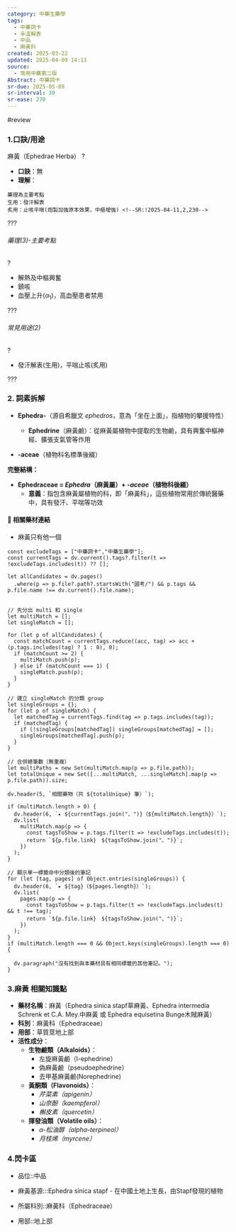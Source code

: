 ```yaml
---
category: 中藥生藥學
tags:
  - 中藥詞卡
  - 辛溫解表
  - 中品
  - 麻黃科
created: 2025-03-22
updated: 2025-04-09 14:13
source:
  - 常用中藥第二版
Abstract: 中藥詞卡
sr-due: 2025-05-09
sr-interval: 30
sr-ease: 270
---
```

#review 

### 1.口訣/用途
麻黃（Ephedrae Herba）
?
- **口訣**：無
- **理解**：
> 
	藥理為主要考點
	生用：發汗解表
	炙用：止咳平喘(炮製加強原本效果，中樞增強) <!--SR:!2025-04-11,2,230-->

???

###### 藥理(3)-主要考點
?
- 解熱及中樞興奮
- 鎮咳
- 血壓上升($\alpha_1$)，高血壓患者禁用 <!--SR:!2025-04-10,1,210-->

???

###### 常見用途(2)
?
- 發汗解表(生用)，平喘止咳(炙用) <!--SR:!2025-04-19,10,250-->

???



### 2. 詞素拆解

- **Ephedra-**（源自希臘文 *ephedros*，意為「坐在上面」，指植物的攀援特性）
  - **Ephedrine**（麻黃鹼）：從麻黃屬植物中提取的生物鹼，具有興奮中樞神經、擴張支氣管等作用

- **-aceae**（植物科名標準後綴）

**完整結構：**

- **Ephedraceae = *Ephedra*（麻黃屬）+ *-aceae*（植物科後綴）**
  - **意義**：指包含麻黃屬植物的科，即「麻黃科」，這些植物常用於傳統醫藥中，具有發汗、平喘等功效 



#### 📌 相關藥材連結

- 麻黃只有他一個


```dataviewjs
const excludeTags = ["中藥詞卡","中藥生藥學"];
const currentTags = dv.current().tags?.filter(t => !excludeTags.includes(t)) ?? [];

let allCandidates = dv.pages()
  .where(p => p.file?.path?.startsWith("國考/") && p.tags && p.file.name !== dv.current().file.name);


// 先分出 multi 和 single
let multiMatch = [];
let singleMatch = [];

for (let p of allCandidates) {
  const matchCount = currentTags.reduce((acc, tag) => acc + (p.tags.includes(tag) ? 1 : 0), 0);
  if (matchCount >= 2) {
    multiMatch.push(p);
  } else if (matchCount === 1) {
    singleMatch.push(p);
  }
}

// 建立 singleMatch 的分類 group
let singleGroups = {};
for (let p of singleMatch) {
  let matchedTag = currentTags.find(tag => p.tags.includes(tag));
  if (matchedTag) {
    if (!singleGroups[matchedTag]) singleGroups[matchedTag] = [];
    singleGroups[matchedTag].push(p);
  }
}

// 合併總筆數（無重複）
let multiPaths = new Set(multiMatch.map(p => p.file.path));
let totalUnique = new Set([...multiMatch, ...singleMatch].map(p => p.file.path)).size;

dv.header(5, `相關藥物（共 ${totalUnique} 筆）`);

if (multiMatch.length > 0) {
  dv.header(6, `▸ ${currentTags.join("、")}（${multiMatch.length}）`);
  dv.list(
    multiMatch.map(p => {
      const tagsToShow = p.tags.filter(t => !excludeTags.includes(t));
      return `${p.file.link}　${tagsToShow.join("、")}`;
    })
  );
}

// 顯示單一標籤命中分類後的筆記
for (let [tag, pages] of Object.entries(singleGroups)) {
  dv.header(6, `▸ ${tag}（${pages.length}）`);
  dv.list(
    pages.map(p => {
      const tagsToShow = p.tags.filter(t => !excludeTags.includes(t) && t !== tag);
      return `${p.file.link}　${tagsToShow.join("、")}`;
    })
  );
}
if (multiMatch.length === 0 && Object.keys(singleGroups).length === 0) {

  dv.paragraph("沒有找到與本藥材具有相同標籤的其他筆記。");
}

```



### 3.麻黃 相關知識點
- **藥材名稱**：麻黃（Ephedra sinica stapf草麻黃、Ephedra intermedia Schrenk et C.A. Mey.中麻黃 或 Ephedra equisetina Bunge木賊麻黃）
- **科別**：麻黃科（Ephedraceae）
- **用部**：草質莖地上部
- **活性成分**：
  - **生物鹼類（Alkaloids）**：
    - 左旋麻黃鹼（l-ephedrine）
    - 偽麻黃鹼（pseudoephedrine）
    - 去甲基麻黃鹼(Norephedrine)
  - **黃酮類（Flavonoids）**：
    - *芹菜素（apigenin）*
    - *山奈酚（kaempferol）*
    - *槲皮素（quercetin）*
  - **揮發油類（Volatile oils）**：
    - *α-松油醇（alpha-terpineol）*
    - *月桂烯（myrcene）*



### 4.閃卡區

- 品位::中品 <!--SR:!2025-04-19,10,270-->

- 麻黃基源:::Ephedra sinica stapf - 在中國土地上生長，由Stapf發現的植物 <!--SR:!2025-04-13,4,281!2025-04-13,4,281-->
- 所屬科別::麻黃科（Ephedraceae） <!--SR:!2025-04-13,4,281-->
- 用部::地上部 <!--SR:!2025-04-13,4,281-->
